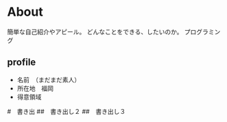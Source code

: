 # About
簡単な自己紹介やアピール。
どんなことをできる、したいのか。
プログラミング

## profile
- 名前　（まだまだ素人）
- 所在地　福岡
- 得意領域　

#　書き出
##　書き出し２
##　書き出し３
